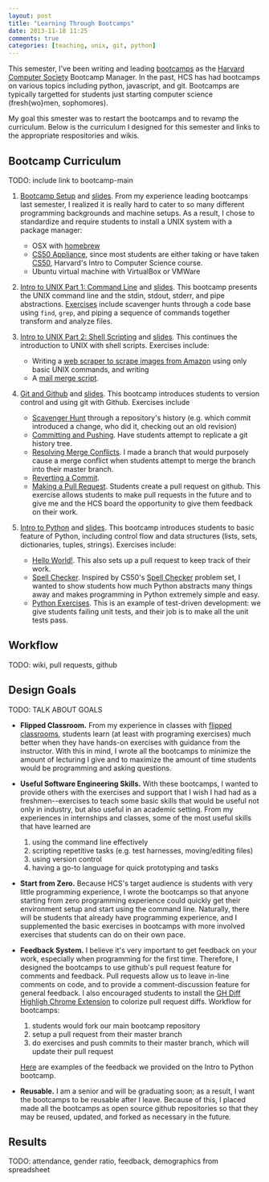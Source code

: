 ```yaml
---
layout: post
title: "Learning Through Bootcamps"
date: 2013-11-18 11:25
comments: true
categories: [teaching, unix, git, python]
---
```


This semester, I've been writing and leading [bootcamps](https://github.com/hcs/bootcamp-main/) as the
[Harvard Computer Society](http://www.hcs.harvard.edu/) Bootcamp Manager. In the past, HCS has
had bootcamps on various topics including python, javascript, and git. Bootcamps are typically
targetted for students just starting computer science (fresh{wo}men, sophomores).

My goal this smester was to restart the bootcamps and to revamp the curriculum. Below is the
curriculum I designed for this semester and links to the appropriate respositories and wikis.

## Bootcamp Curriculum

TODO: include link to bootcamp-main

1.  [Bootcamp Setup](https://github.com/hcs/bootcamp-setup/wiki) and [slides](http://goo.gl/jk45W1).
    From my experience leading bootcamps
    last semester, I realized it is really hard to cater to so many different programming
    backgrounds and machine setups. As a result, I chose to standardize and require students
    to install a UNIX system with a package manager:

    *   OSX with [homebrew](http://brew.sh/)
    *   [CS50 Appliance](https://manual.cs50.net/appliance/), since most students are either taking
        or have taken [CS50](https://cs50.harvard.edu/), Harvard's Intro to Computer Science course.
    *   Ubuntu virtual machine with VirtualBox or VMWare

2.  [Intro to UNIX Part 1: Command Line](https://github.com/hcs/bootcamp-unix/wiki) and [slides](http://goo.gl/5NJyWw).
    This bootcamp presents the UNIX command line and the stdin, stdout, stderr, and pipe abstractions.
    [Exercises](https://github.com/hcs/bootcamp-unix/wiki/Exercise:-Scavenger-hunt)
    include scavenger hunts through a code base using `find`, `grep`, and piping
    a sequence of commands together transform and analyze files.

3.  [Intro to UNIX Part 2: Shell Scripting](https://github.com/hcs/bootcamp-unix/wiki/Shell-scripts) and [slides](http://goo.gl/kRpD4y).
    This continues the introduction to UNIX with shell scripts. Exercises include:

    *   Writing a [web scraper to scrape images from Amazon](https://github.com/hcs/bootcamp-unix/wiki/Exercise:-Shell-scripts)
        using only basic UNIX commands, and writing
    *   A [mail merge script](https://github.com/hcs/bootcamp-unix/wiki/Exercise:-Mail-Merge-Shell-Script).

4.  [Git and Github](https://github.com/hcs/bootcamp-git/wiki) and [slides](http://goo.gl/siE4CQ).
    This bootcamp introduces students to version control and using git with Github. Exercises include

    *   [Scavenger Hunt](https://github.com/hcs/bootcamp-git/wiki/Exercise-Scavenger-Hunt)
        through a repository's history (e.g. which commit introduced a change, who did it, checking out an old revision)
    *   [Committing and Pushing](https://github.com/hcs/bootcamp-git/wiki/Exercise-Committing-and-Pushing). Have students
        attempt to replicate a git history tree.
    *   [Resolving Merge Conflicts](https://github.com/hcs/bootcamp-git/wiki/Exercise-Resolving-Merge-Conflicts).
        I made a branch that would purposely cause a merge conflict when students attempt to merge the branch
        into their master branch.
    *   [Reverting a Commit](https://github.com/hcs/bootcamp-git/wiki/Exercise-Reverting-a-commit).
    *   [Making a Pull Request](https://github.com/hcs/bootcamp-git/wiki/Exercise-Making-a-Pull-Request). Students
        create a pull request on github. This exercise allows students to make pull requests in the future
        and to give me and the HCS board the opportunity to give them feedback on their work.

5.  [Intro to Python](https://github.com/hcs/bootcamp-python/wiki) and [slides](http://goo.gl/9ID3ad).
    This bootcamp introduces students to basic feature of Python, including control flow and data structures
    (lists, sets, dictionaries, tuples, strings). Exercises include:

    *   [Hello World!](https://github.com/hcs/bootcamp-python/wiki/Exercise-Hello-World).
        This also sets up a pull request to keep track of their work.
    *   [Spell Checker](https://github.com/hcs/bootcamp-python/wiki/Exercise-Spell-Checker). Inspired by CS50's
        [Spell Checker](http://cdn.cs50.net/2013/fall/psets/6/pset6/pset6.html) problem set, I wanted to
        show students how much Python abstracts many things away and makes programming in Python extremely
        simple and easy.
    *   [Python Exercises](https://github.com/hcs/bootcamp-python/wiki/Exercise-Programming). This is an example
        of test-driven development: we give students failing unit tests, and their job is to make
        all the unit tests pass.

## Workflow

TODO: wiki, pull requests, github

## Design Goals

TODO: TALK ABOUT GOALS

*   **Flipped Classroom.** From my experience in classes with
    [flipped classrooms](http://www.eecs.harvard.edu/~margo/cs161/),
    students learn (at least with programing exercises) much better when they have hands-on
    exercises with guidance from the instructor. With this in mind, I wrote all the bootcamps
    to minimize the amount of lecturing I give and to maximize the amount of time students
    would be programming and asking questions.

*   **Useful Software Engineering Skills.** With these bootcamps, I wanted to provide
    others with the exercises and support that I wish I had had as a freshmen--exercises
    to teach some basic skills that would be useful not only in industry, but also
    useful in an academic setting. From my experiences in internships and classes,
    some of the most useful skills that have learned are

    1.  using the command line effectively
    2.  scripting repetitive tasks (e.g. test harnesses, moving/editing files)
    3.  using version control
    4.  having a go-to language for quick prototyping and tasks

*   **Start from Zero.** Because HCS's target audience is students with very
    little programming experience, I wrote the bootcamps so that anyone starting
    from zero programming experience could quickly get their environment setup
    and start using the command line. Naturally, there will be students that
    already have programming experience, and I supplemented the basic exercises
    in bootcamps with more involved exercises that students can do on their
    own pace.

*   **Feedback System.** I believe it's very important to get feedback
    on your work, especially when programming for the first time. Therefore, I
    designed the bootcamps to use github's pull request feature for comments
    and feedback. Pull requests allow us to leave in-line comments on code,
    and to provide a comment-discussion feature for general feedback. I also
    encouraged students to install the [GH Diff Highligh Chrome Extension](https://chrome.google.com/webstore/detail/gh-diff-highlight/gjljgldconccfbldbnnpbgahpckhjcfj)
    to colorize pull request diffs. Workflow for bootcamps:

    1.  students would fork our main bootcamp repository
    2.  setup a pull request from their master branch
    3.  do exercises and push commits to their master branch, which will update their pull request

    [Here](https://github.com/hcs/bootcamp-python/pulls) are examples of the
    feedback we provided on the Intro to Python bootcamp.

*   **Reusable.** I am a senior and will be graduating soon; as a result, I
    want the bootcamps to be reusable after I leave. Because of this,
    I placed made all the bootcamps as open source github repositories
    so that they may be reused, updated, and forked as necessary in the future.

## Results

TODO: attendance, gender ratio, feedback, demographics from spreadsheet




